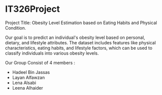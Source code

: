 # IT326Project
Project Title: Obesity Level Estimation based on Eating Habits and Physical Condition.

Our goal is to predict an individual's obesity level based on personal, dietary, and lifestyle attributes. The dataset includes features like physical characteristics, eating habits, and lifestyle factors, which can be used to classify individuals into various obesity levels.

Our Group Consist of 4 members :

- Hadeel Bin Jassas
- Layan Alfawzan
- Lena Alsabi
- Leena Alhaider
